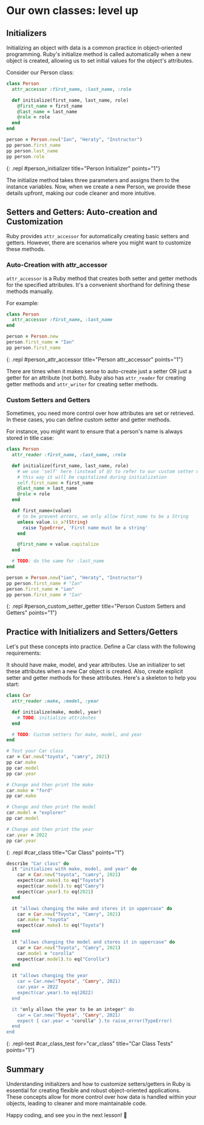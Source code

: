 # Our own classes: level up

## Initializers

Initializing an object with data is a common practice in object-oriented programming. Ruby's initialize method is called automatically when a new object is created, allowing us to set initial values for the object's attributes.

Consider our Person class:

```ruby
class Person
  attr_accessor :first_name, :last_name, :role

  def initialize(first_name, last_name, role)
    @first_name = first_name
    @last_name = last_name
    @role = role
  end
end

person = Person.new("Ian", "Heraty", "Instructor")
pp person.first_name
pp person.last_name
pp person.role
```
{: .repl #person_initializer title="Person Initializer" points="1"}

The initialize method takes three parameters and assigns them to the instance variables. Now, when we create a new Person, we provide these details upfront, making our code cleaner and more intuitive.

## Setters and Getters: Auto-creation and Customization
Ruby provides `attr_accessor` for automatically creating basic setters and getters. However, there are scenarios where you might want to customize these methods.

### Auto-Creation with attr_accessor
`attr_accessor` is a Ruby method that creates both setter and getter methods for the specified attributes. It's a convenient shorthand for defining these methods manually.

For example:

```ruby
class Person
  attr_accessor :first_name, :last_name
end

person = Person.new
person.first_name = "Ian"
pp person.first_name
```
{: .repl #person_attr_accessor title="Person attr_accessor" points="1"}

There are times when it makes sense to auto-create just a setter OR just a getter for an attribute (not both). Ruby also has `attr_reader` for creating getter methods and `attr_writer` for creating setter methods.

### Custom Setters and Getters
Sometimes, you need more control over how attributes are set or retrieved. In these cases, you can define custom setter and getter methods.

For instance, you might want to ensure that a person's name is always stored in title case:

```ruby
class Person
  attr_reader :first_name, :last_name, :role

  def initialize(first_name, last_name, role)
    # we use 'self' here (instead of @) to refer to our custom setter method for first_name
    # this way it will be capitalized during initialization
    self.first_name = first_name
    @last_name = last_name
    @role = role
  end

  def first_name=(value)
    # to be prevent errors, we only allow first_name to be a String
    unless value.is_a?(String)
      raise TypeError, 'First name must be a string'
    end

    @first_name = value.capitalize
  end

  # TODO: do the same for :last_name
end

person = Person.new("ian", "Heraty", "Instructor")
pp person.first_name # "Ian"
person.first_name = "ian"
pp person.first_name # "Ian"
```
{: .repl #person_custom_setter_getter title="Person Custom Setters and Getters" points="1"}

## Practice with Initializers and Setters/Getters
Let's put these concepts into practice. Define a Car class with the following requirements:

It should have make, model, and year attributes.
Use an initializer to set these attributes when a new Car object is created.
Also, create explicit setter and getter methods for these attributes.
Here's a skeleton to help you start:

```ruby
class Car
  attr_reader :make, :model, :year

  def initialize(make, model, year)
    # TODO: initialize attributes
  end

  # TODO: Custom setters for make, model, and year
end

# Test your Car class
car = Car.new("toyota", "camry", 2021)
pp car.make
pp car.model
pp car.year

# Change and then print the make
car.make = "ford"
pp car.make

# Change and then print the model
car.model = "explorer"
pp car.model

# Change and then print the year
car.year = 2022
pp car.year

```
{: .repl #car_class title="Car Class" points="1"}

```ruby
describe "Car class" do
  it "initializes with make, model, and year" do
    car = Car.new("toyota", "camry", 2021)
    expect(car.make).to eq("Toyota")
    expect(car.model).to eq("Camry")
    expect(car.year).to eq(2021)
  end

  it "allows changing the make and stores it in uppercase" do
    car = Car.new("Toyota", "Camry", 2021)
    car.make = "toyota"
    expect(car.make).to eq("Toyota")
  end

  it "allows changing the model and stores it in uppercase" do
    car = Car.new("Toyota", "Camry", 2021)
    car.model = "corolla"
    expect(car.model).to eq("Corolla")
  end

  it "allows changing the year
    car = Car.new("Toyota", "Camry", 2021)
    car.year = 2022
    expect(car.year).to eq(2022)
  end

  it "only allows the year to be an integer" do
    car = Car.new("Toyota", "Camry", 2021)
    expect { car.year = "corolla" }.to raise_error(TypeError)
  end
end
```
{: .repl-test #car_class_test for="car_class" title="Car Class Tests" points="1"}

## Summary
Understanding initializers and how to customize setters/getters in Ruby is essential for creating flexible and robust object-oriented applications. These concepts allow for more control over how data is handled within your objects, leading to cleaner and more maintainable code.

Happy coding, and see you in the next lesson! 🚀
